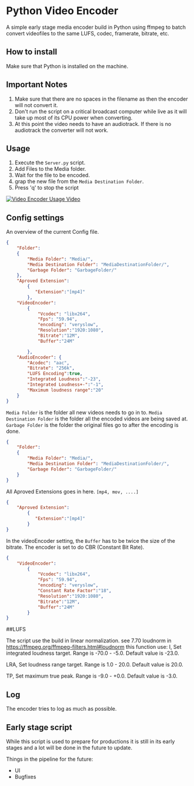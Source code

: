 # Python Video Encoder

A simple early stage media encoder build in Python using ffmpeg to batch convert videofiles to the same LUFS, codec, framerate, bitrate, etc.

## How to install

Make sure that Python is installed on the machine. 

## Important Notes

1. Make sure that there are no spaces in the filename as then the encoder will not convert it.
2. Don't run the script on a critical broadcast computer while live as it will take up most of its CPU power when converting.
3. At this point the video needs to have an audiotrack. If there is no audiotrack the converter will not work. 

## Usage

1. Execute the `Server.py` script.
2. Add Files to the Media folder. 
3. Wait for the file to be encoded.
4. grap the new file from the `Media Destination Folder`.
5. Press 'q' to stop the script

[![Video Encoder Usage Video](https://imgur.com/JbXyDXq.png)](https://youtu.be/Ho9EOl3X8a0 "Video Encoder Usage Video")

## Config settings

An overview of the current Config file.
```json
{
    "Folder":
    {
        "Media Folder": "Media/",
        "Media Destination Folder": "MediaDestinationFolder/",
        "Garbage Folder": "GarbageFolder/"
    },
    "Aproved Extension":
        {
           "Extension":"[mp4]" 
        },
    "VideoEncoder":
        {
            "Vcodec": "libx264",
            "Fps": "59.94",
            "encoding": "veryslow",
            "Resolution":"1920:1080",
            "Bitrate":"12M",
            "Buffer":"24M"

        },
    "AudioEncoder": {
        "Acodec": "aac",
        "Bitrate": "256k",
		"LUFS Encoding":true,
		"Integrated Loudness":"-23",
		"Integrated Loudness+-":"-1",
		"Maximum loudness range":"20"
    }
}
```

`Media Folder` is the folder all new videos needs to go in to.
`Media Destination Folder` is the folder all the encoded videos are being saved at.
`Garbage Folder` is the folder the original files go to after the encoding is done.
```json
{
    "Folder":
    {
        "Media Folder": "Media/",
        "Media Destination Folder": "MediaDestinationFolder/",
        "Garbage Folder": "GarbageFolder/"
    }
}
```

All Aproved Extensions goes in here. `[mp4, mov, ....]`
```json
{
    "Aproved Extension":
        {
           "Extension":"[mp4]" 
        }
}
```

In the videoEncoder setting, the `Buffer` has to be twice the size of the bitrate.
The encoder is set to do CBR (Constant Bit Rate).
```json
{
    "VideoEncoder":
        {
            "Vcodec": "libx264",
            "Fps": "59.94",
            "encoding": "veryslow",
            "Constant Rate Factor":"18",
            "Resolution":"1920:1080",
            "Bitrate":"12M",
            "Buffer":"24M"
        }
}
```


##LUFS

The script use the build in linear normalization. see 7.70 loudnorm in https://ffmpeg.org/ffmpeg-filters.html#loudnorm
this function use:
I, Set integrated loudness target. Range is -70.0 - -5.0. Default value is -23.0.

LRA, Set loudness range target. Range is 1.0 - 20.0. Default value is 20.0.

TP, Set maximum true peak. Range is -9.0 - +0.0. Default value is -3.0.



## Log

The encoder tries to log as much as possible.


## Early stage script

While this script is used to prepare for productions it is still in its early stages and a lot will be done in the future to update.

Things in the pipeline for the future:
- UI
- Bugfixes
